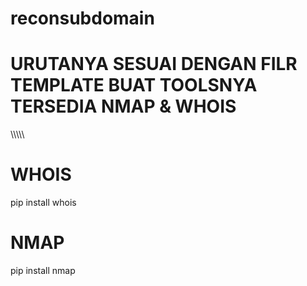# reconsubdomain
# URUTANYA SESUAI DENGAN FILR TEMPLATE BUAT TOOLSNYA TERSEDIA NMAP & WHOIS
\\\\\\\\\\
# WHOIS
pip install whois
# NMAP
pip install nmap

